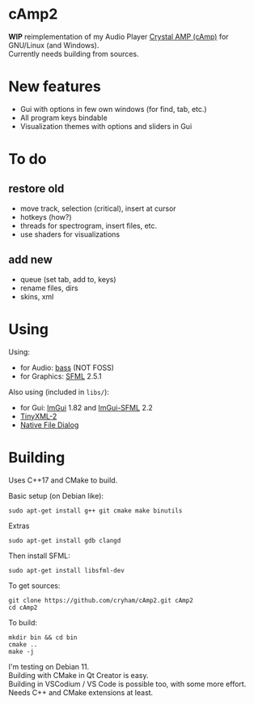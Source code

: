 # cAmp2

**WIP** reimplementation of my Audio Player [Crystal AMP (cAmp)](http://cryham.tuxfamily.org/portfolio/2010_camp/) for GNU/Linux (and Windows).  
Currently needs building from sources.  

# New features

* Gui with options in few own windows (for find, tab, etc.)
* All program keys bindable
* Visualization themes with options and sliders in Gui

# To do
## restore old

* move track, selection (critical), insert at cursor
* hotkeys (how?)
* threads for spectrogram, insert files, etc.
* use shaders for visualizations

## add new

* queue (set tab, add to, keys)
* rename files, dirs
* skins, xml


# Using

Using:
* for Audio: [bass](https://www.un4seen.com/bass.html) (NOT FOSS)
* for Graphics: [SFML](https://www.sfml-dev.org/) 2.5.1

Also using (included in `libs/`):
* for Gui: [ImGui](https://github.com/ocornut/imgui) 1.82 and [ImGui-SFML](https://github.com/eliasdaler/imgui-sfml) 2.2
* [TinyXML-2](https://github.com/leethomason/tinyxml2)
* [Native File Dialog](https://github.com/mlabbe/nativefiledialog)


# Building
Uses C++17 and CMake to build.

Basic setup (on Debian like):
```
sudo apt-get install g++ git cmake make binutils
```
Extras
```
sudo apt-get install gdb clangd
```
Then install SFML:
```
sudo apt-get install libsfml-dev 
```
To get sources:
```
git clone https://github.com/cryham/cAmp2.git cAmp2
cd cAmp2
```
To build:
```
mkdir bin && cd bin
cmake ..
make -j
```

I'm testing on Debian 11.  
Building with CMake in Qt Creator is easy.  
Building in VSCodium / VS Code is possible too, with some more effort. Needs C++ and CMake extensions at least.
